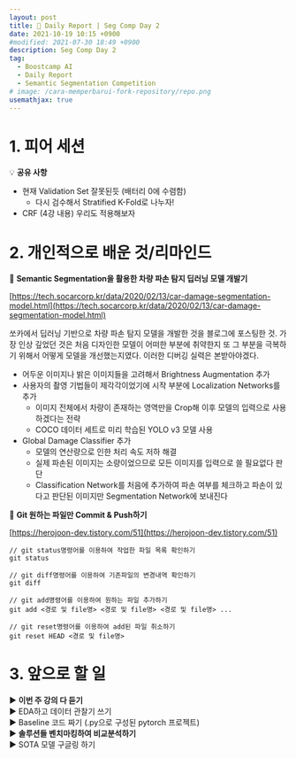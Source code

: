 ```yaml
---
layout: post
title: 📔 Daily Report | Seg Comp Day 2
date: 2021-10-19 10:15 +0900
#modified: 2021-07-30 18:49 +0900
description: Seg Comp Day 2
tag:
  - Boostcamp AI
  - Daily Report
  - Semantic Segmentation Competition
# image: /cara-memperbarui-fork-repository/repo.png
usemathjax: true
---
```


# 1. 피어 세션

💡 **공유 사항**
- 현재 Validation Set 잘못된듯 (배터리 0에 수렴함)
    - 다시 검수해서 Stratified K-Fold로 나누자!
- CRF (4강 내용) 우리도 적용해보자

# 2. 개인적으로 배운 것/리마인드

🌿 **Semantic Segmentation을 활용한 차량 파손 탐지 딥러닝 모델 개발기**

[https://tech.socarcorp.kr/data/2020/02/13/car-damage-segmentation-model.html](https://tech.socarcorp.kr/data/2020/02/13/car-damage-segmentation-model.html)

쏘카에서 딥러닝 기반으로 차량 파손 탐지 모델을 개발한 것을 블로그에 포스팅한 것. 가장 인상 깊었던 것은 처음 디자인한 모델이 어떠한 부분에 취약한지 또 그 부분을 극복하기 위해서 어떻게 모델을 개선했는지였다. 이러한 디버깅 실력은 본받아야겠다.

- 어두운 이미지나 밝은 이미지들을 고려해서 Brightness Augmentation 추가
- 사용자의 촬영 기법들이 제각각이었기에 시작 부분에 Localization Networks를 추가
    - 이미지 전체에서 차량이 존재하는 영역만을 Crop해 이후 모델의 입력으로 사용하겠다는 전략
    - COCO 데이터 세트로 미리 학습된 YOLO v3 모델 사용
- Global Damage Classifier 추가
    - 모델의 연산량으로 인한 처리 속도 저하 해결
    - 실제 파손된 이미지는 소량이었으므로 모든 이미지를 입력으로 쓸 필요없다 판단
    - Classification Network를 처음에 추가하여 파손 여부를 체크하고 파손이 있다고 판단된 이미지만 Segmentation Network에 보내진다

🌿 **Git 원하는 파일만 Commit & Push하기**

[https://herojoon-dev.tistory.com/51](https://herojoon-dev.tistory.com/51)

```
// git status명령어를 이용하여 작업한 파일 목록 확인하기
git status

// git diff명령어를 이용하여 기존파일의 변경내역 확인하기
git diff

// git add명령어를 이용하여 원하는 파일 추가하기
git add <경로 및 file명> <경로 및 file명> <경로 및 file명> ...

// git reset명령어를 이용하여 add된 파일 취소하기
git reset HEAD <경로 및 file명>
```

# 3. 앞으로 할 일

▶️ **이번 주 강의 다 듣기**\
▶️ EDA하고 데이터 관찰기 쓰기\
▶️ Baseline 코드 짜기 (.py으로 구성된 pytorch 프로젝트)\
▶️ **솔루션들 벤치마킹하여 비교분석하기**\
▶️ SOTA 모델 구글링 하기